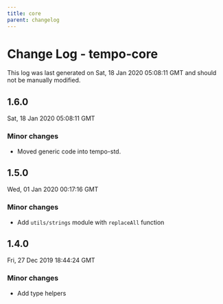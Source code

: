 ```yaml
---
title: core
parent: changelog
---
```

# Change Log - tempo-core

This log was last generated on Sat, 18 Jan 2020 05:08:11 GMT and should not be manually modified.

## 1.6.0
Sat, 18 Jan 2020 05:08:11 GMT

### Minor changes

- Moved generic code into tempo-std.

## 1.5.0
Wed, 01 Jan 2020 00:17:16 GMT

### Minor changes

- Add `utils/strings` module with `replaceAll` function

## 1.4.0
Fri, 27 Dec 2019 18:44:24 GMT

### Minor changes

- Add type helpers
